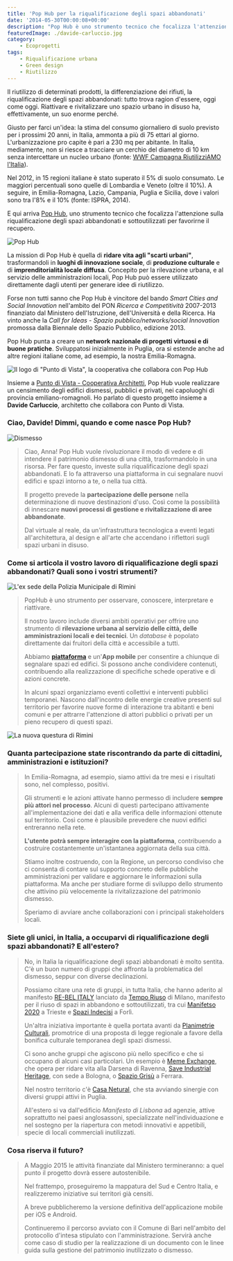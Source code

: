 ```yaml
---
title: 'Pop Hub per la riqualificazione degli spazi abbandonati'
date: '2014-05-30T00:00:08+00:00'
description: "Pop Hub è uno strumento tecnico che focalizza l'attenzione sulla riqualificazione degli spazi abbandonati e sottoutilizzati per favorire il loro recupero."
featuredImage: ./davide-carluccio.jpg
category:
    - Ecoprogetti
tags:
    - Riqualificazione urbana
    - Green design
    - Riutilizzo
---
```


Il riutilizzo di determinati prodotti, la differenziazione dei rifiuti, la riqualificazione degli spazi abbandonati: tutto trova ragion d'essere, oggi come oggi.
Riattivare e rivitalizzare uno spazio urbano in disuso ha, effettivamente, un suo enorme perché.

Giusto per farci un'idea: la stima del consumo giornaliero di suolo previsto per i prossimi 20 anni, in Italia, ammonta a più di 75 ettari al giorno. L'urbanizzazione pro capite è pari a 230 mq per abitante.
In Italia, mediamente, non si riesce a tracciare un cerchio del diametro di 10 km senza intercettare un nucleo urbano (fonte: [WWF Campagna RiutilizziAMO l'Italia](http://www.wwf.it/404error.cfm)).

Nel 2012, in 15 regioni italiane è stato superato il 5% di suolo consumato. Le maggiori percentuali sono quelle di Lombardia e Veneto (oltre il 10%). A seguire, in Emilia-Romagna, Lazio, Campania, Puglia e Sicilia, dove i valori sono tra l'8% e il 10% (fonte: ISPRA, 2014).

E qui arriva [Pop Hub](http://www.pophub.it), uno strumento tecnico che focalizza l'attenzione sulla riqualificazione degli spazi abbandonati e sottoutilizzati per favorirne il recupero.

![Pop Hub](./logo-pop.jpg)

La mission di Pop Hub è quella di **ridare vita agli "scarti urbani"**, trasformandoli in **luoghi di innovazione sociale**, di **produzione culturale** e di **imprenditorialità locale diffusa**.
Concepito per la rilevazione urbana, e al servizio delle amministrazioni locali, Pop Hub può essere utilizzato direttamente dagli utenti per generare idee di riutilizzo.

Forse non tutti sanno che Pop Hub è vincitore del bando _Smart Cities and Social Innovation_ nell'ambito del PON _Ricerca e Competitività_ 2007-2013 finanziato dal Ministero dell'Istruzione, dell'Università e della Ricerca.
Ha vinto anche la _Call for Ideas - Spazio pubblico/networks/social Innovation_ promossa dalla Biennale dello Spazio Pubblico, edizione 2013.

Pop Hub punta a creare un **network nazionale di progetti virtuosi e di buone pratiche**. Sviluppatosi inizialmente in Puglia, ora si estende anche ad altre regioni italiane come, ad esempio, la nostra Emilia-Romagna.

![Il logo di "Punto di Vista", la cooperativa che collabora con Pop Hub](./logo-punto.jpg)

Insieme a [Punto di Vista - Cooperativa Architetti](http://www.puntodivista.eu), Pop Hub vuole realizzare un censimento degli edifici dismessi, pubblici e privati, nei capoluoghi di provincia emiliano-romagnoli.
Ho parlato di questo progetto insieme a **Davide Carluccio**, architetto che collabora con Punto di Vista.

### Ciao, Davide! Dimmi, quando e come nasce Pop Hub?

![Dismesso](./dismesso.jpg)

> Ciao, Anna! Pop Hub vuole rivoluzionare il modo di vedere e di intendere il patrimonio dismesso di una città, trasformandolo in una risorsa. Per fare questo, investe sulla riqualificazione degli spazi abbandonati. E lo fa attraverso una piattaforma in cui segnalare nuovi edifici e spazi intorno a te, o nella tua città.
>
> Il progetto prevede la **partecipazione delle persone** nella determinazione di nuove destinazioni d'uso. Così come la possibilità di innescare **nuovi processi di gestione e rivitalizzazione di aree abbandonate**.
>
> Dal virtuale al reale, da un'infrastruttura tecnologica a eventi legati all'architettura, al design e all'arte che accendano i riflettori sugli spazi urbani in disuso.

### Come si articola il vostro lavoro di riqualificazione degli spazi abbandonati? Quali sono i vostri strumenti?

![L'ex sede della Polizia Municipale di Rimini](./ex-sede-polizia.jpg)

> PopHub è uno strumento per osservare, conoscere, interpretare e riattivare.
>
> Il nostro lavoro include diversi ambiti operativi per offrire uno strumento di **rilevazione urbana al servizio delle città, delle amministrazioni locali e dei tecnici**. Un _database_ è popolato direttamente dai fruitori della città e accessibile a tutti.
>
> Abbiamo **[piattaforma](http://www.pophub.it)** e un'**App mobile** per consentire a chiunque di segnalare spazi ed edifici. Si possono anche condividere contenuti, contribuendo alla realizzazione di specifiche schede operative e di azioni concrete.
>
> In alcuni spazi organizziamo eventi collettivi e interventi pubblici temporanei. Nascono dall'incontro delle energie creative presenti sul territorio per favorire nuove forme di interazione tra abitanti e beni comuni e per attrarre l'attenzione di attori pubblici o privati per un pieno recupero di questi spazi.

![La nuova questura di Rimini](./questura-rimini.jpg)

### Quanta partecipazione state riscontrando da parte di cittadini, amministrazioni e istituzioni?

> In Emilia-Romagna, ad esempio, siamo attivi da tre mesi e i risultati sono, nel complesso, positivi.
>
> Gli strumenti e le azioni attivate hanno permesso di includere **sempre più attori nel processo**. Alcuni di questi partecipano attivamente all'implementazione dei dati e alla verifica delle informazioni ottenute sul territorio. Così come è plausibile prevedere che nuovi edifici entreranno nella rete.
>
> **L'utente potrà sempre interagire con la piattaforma**, contribuendo a costruire costantemente un'istantanea aggiornata della sua città.
>
> Stiamo inoltre costruendo, con la Regione, un percorso condiviso che ci consenta di contare sul supporto concreto delle pubbliche amministrazioni per validare e aggiornare le informazioni sulla piattaforma. Ma anche per studiare forme di sviluppo dello strumento che attivino più velocemente la rivitalizzazione del patrimonio dismesso.
>
> Speriamo di avviare anche collaborazioni con i principali stakeholders locali.

### Siete gli unici, in Italia, a occuparvi di riqualificazione degli spazi abbandonati? E all'estero?

> No, in Italia la riqualificazione degli spazi abbandonati è molto sentita. C'è un buon numero di gruppi che affronta la problematica del dismesso, seppur con diverse declinazioni.
>
> Possiamo citare una rete di gruppi, in tutta Italia, che hanno aderito al manifesto [RE-BEL ITALY](http://www.temporiuso.org/?p=3560) lanciato da [Tempo Riuso](http://www.temporiuso.org) di Milano, manifesto per il riuso di spazi in abbandono e sottoutilizzati, tra cui [Manifetso 2020](http://www.manifetso2020.com/M2020/Home_-_M2020.html) a Trieste e [Spazi Indecisi](http://www.spaziindecisi.it) a Forlì.
>
> Un'altra iniziativa importante è quella portata avanti da [Planimetrie Culturali](http://www.planimetrieculturali.org), promotrice di una proposta di legge regionale a favore della bonifica culturale temporanea degli spazi dismessi.
>
> Ci sono anche gruppi che agiscono più nello specifico e che si occupano di alcuni casi particolari. Un esempio è [Meme Exchange](https://www.facebook.com/memeexchange?fref=ts), che opera per ridare vita alla Darsena di Ravenna, [Save Industrial Heritage](http://industryheritage.altervista.org/blog/), con sede a Bologna, o [Spazio Grisù](http://spaziogrisu.org) a Ferrara.
>
> Nel nostro territorio c'è [Casa Netural](http://www.benetural.com), che sta avviando sinergie con diversi gruppi attivi in Puglia.
>
> All'estero si va dall'edificio _Manifesto di Lisbona_ ad agenzie, attive soprattutto nei paesi anglosassoni, specializzate nell'individuazione e nel sostegno per la riapertura con metodi innovativi e appetibili, specie di locali commerciali inutilizzati.

### Cosa riserva il futuro?

> A Maggio 2015 le attività finanziate dal Ministero termineranno: a quel punto il progetto dovrà essere autostenibile.
>
> Nel frattempo, proseguiremo la mappatura del Sud e Centro Italia, e realizzeremo iniziative sui territori già censiti.
>
> A breve pubblicheremo la versione definitiva dell'applicazione mobile per iOS e Android.
>
> Continueremo il percorso avviato con il Comune di Bari nell'ambito del protocollo d'intesa stipulato con l'amministrazione. Servirà anche come caso di studio per la realizzazione di un documento con le linee guida sulla gestione del patrimonio inutilizzato o dismesso.

